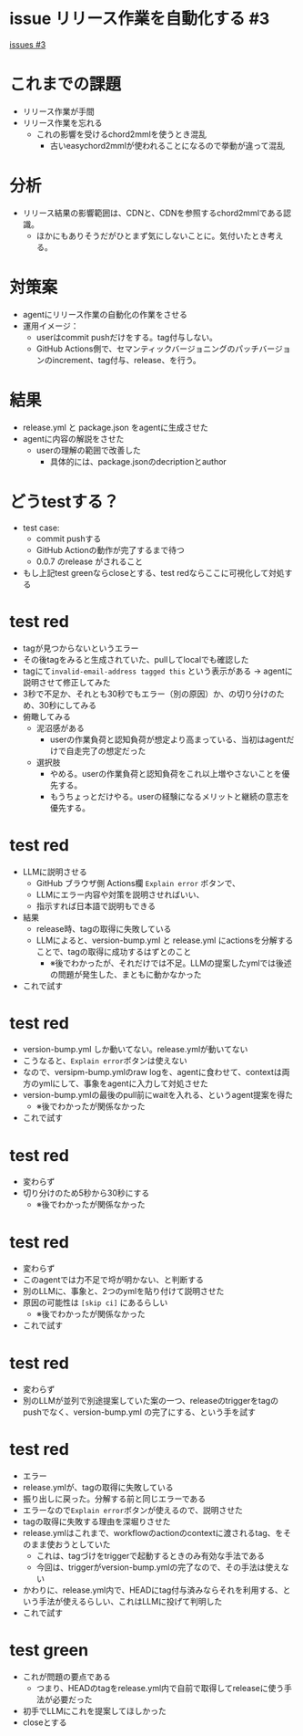 # issue リリース作業を自動化する #3
[issues #3](https://github.com/cat2151/easychord2mml/issues/3)

# これまでの課題
- リリース作業が手間
- リリース作業を忘れる
    - これの影響を受けるchord2mmlを使うとき混乱
        - 古いeasychord2mmlが使われることになるので挙動が違って混乱

# 分析
- リリース結果の影響範囲は、CDNと、CDNを参照するchord2mmlである認識。
    - ほかにもありそうだがひとまず気にしないことに。気付いたとき考える。

# 対策案
- agentにリリース作業の自動化の作業をさせる
- 運用イメージ：
    - userはcommit pushだけをする。tag付与しない。
    - GitHub Actions側で、セマンティックバージョニングのパッチバージョンのincrement、tag付与、release、を行う。

# 結果
- release.yml と package.json をagentに生成させた
- agentに内容の解説をさせた
    - userの理解の範囲で改善した
        - 具体的には、package.jsonのdecriptionとauthor

# どうtestする？
- test case:
    - commit pushする
    - GitHub Actionの動作が完了するまで待つ
    - 0.0.7 のrelease がされること
- もし上記test greenならcloseとする、test redならここに可視化して対処する

# test red
- tagが見つからないというエラー
- その後tagをみると生成されていた、pullしてlocalでも確認した
- tagにて`invalid-email-address tagged this` という表示がある → agentに説明させて修正してみた
- 3秒で不足か、それとも30秒でもエラー（別の原因）か、の切り分けのため、30秒にしてみる
- 俯瞰してみる
    - 泥沼感がある
        - userの作業負荷と認知負荷が想定より高まっている、当初はagentだけで自走完了の想定だった
    - 選択肢
        - やめる。userの作業負荷と認知負荷をこれ以上増やさないことを優先する。
        - もうちょっとだけやる。userの経験になるメリットと継続の意志を優先する。

# test red
- LLMに説明させる
    - GitHub ブラウザ側 Actions欄 `Explain error` ボタンで、
    - LLMにエラー内容や対策を説明させればいい、
    - 指示すれば日本語で説明もできる
- 結果
    - release時、tagの取得に失敗している
    - LLMによると、version-bump.yml と release.yml にactionsを分解することで、tagの取得に成功するはずとのこと
        - ※後でわかったが、それだけでは不足。LLMの提案したymlでは後述の問題が発生した、まともに動かなかった
- これで試す

# test red
- version-bump.yml しか動いてない。release.ymlが動いてない
- こうなると、`Explain error`ボタンは使えない
- なので、versipm-bump.ymlのraw logを、agentに食わせて、contextは両方のymlにして、事象をagentに入力して対処させた
- version-bump.ymlの最後のpull前にwaitを入れる、というagent提案を得た
    - ※後でわかったが関係なかった
- これで試す

# test red
- 変わらず
- 切り分けのため5秒から30秒にする
    - ※後でわかったが関係なかった

# test red
- 変わらず
- このagentでは力不足で埒が明かない、と判断する
- 別のLLMに、事象と、2つのymlを貼り付けて説明させた
- 原因の可能性は `[skip ci]` にあるらしい
    - ※後でわかったが関係なかった
- これで試す

# test red
- 変わらず
- 別のLLMが並列で別途提案していた案の一つ、releaseのtriggerをtagのpushでなく、version-bump.yml の完了にする、という手を試す

# test red
- エラー
- release.ymlが、tagの取得に失敗している
- 振り出しに戻った。分解する前と同じエラーである
- エラーなので`Explain error`ボタンが使えるので、説明させた
- tagの取得に失敗する理由を深堀りさせた
- release.ymlはこれまで、workflowのactionのcontextに渡されるtag、をそのまま使おうとしていた
    - これは、tagづけをtriggerで起動するときのみ有効な手法である
    - 今回は、triggerがversion-bump.ymlの完了なので、その手法は使えない
- かわりに、release.yml内で、HEADにtag付与済みならそれを利用する、という手法が使えるらしい、これはLLMに投げて判明した
- これで試す

# test green
- これが問題の要点である
    - つまり、HEADのtagをrelease.yml内で自前で取得してreleaseに使う手法が必要だった
- 初手でLLMにこれを提案してほしかった
- closeとする
